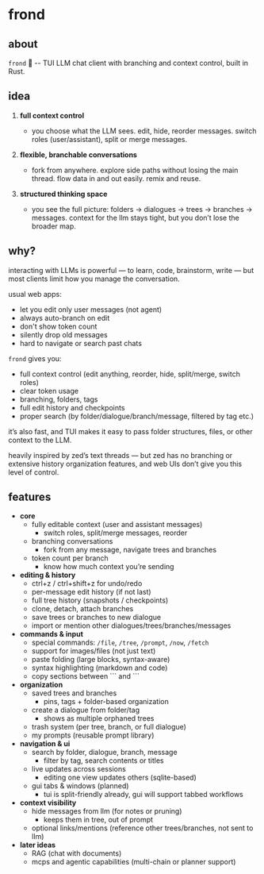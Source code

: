 # frond
## about
`frond` 🌿 -- TUI LLM chat client with branching and context control, built in Rust.
## idea
1. **full context control**
	- you choose what the LLM sees. edit, hide, reorder messages. switch roles (user/assistant), split or merge messages.

2. **flexible, branchable conversations**
	- fork from anywhere. explore side paths without losing the main thread. flow data in and out easily. remix and reuse.

3. **structured thinking space**
	- you see the full picture: folders → dialogues → trees → branches → messages. context for the llm stays tight, but you don’t lose the broader map.

## why?

interacting with LLMs is powerful — to learn, code, brainstorm, write — but most clients limit how you manage the conversation.

usual web apps:
- let you edit only user messages (not agent)
- always auto-branch on edit
- don't show token count
- silently drop old messages
- hard to navigate or search past chats

`frond` gives you:
- full context control (edit anything, reorder, hide, split/merge, switch roles)
- clear token usage
- branching, folders, tags
- full edit history and checkpoints
- proper search (by folder/dialogue/branch/message, filtered by tag etc.)

it’s also fast, and TUI makes it easy to pass folder structures, files, or other context to the LLM.

heavily inspired by zed’s text threads — but zed has no branching or extensive history organization features, and web UIs don’t give you this level of control.

## features

- **core**
	- fully editable context (user and assistant messages)
	   - switch roles, split/merge messages, reorder
	- branching conversations
	   - fork from any message, navigate trees and branches
	- token count per branch
	   - know how much context you’re sending
- **editing & history**
	- ctrl+z / ctrl+shift+z for undo/redo
	- per-message edit history (if not last)
	- full tree history (snapshots / checkpoints)
	- clone, detach, attach branches
	- save trees or branches to new dialogue
	- import or mention other dialogues/trees/branches/messages
- **commands & input**
	- special commands: `/file`, `/tree`, `/prompt`, `/now`, `/fetch`
	- support for images/files (not just text)
	- paste folding (large blocks, syntax-aware)
	- syntax highlighting (markdown and code)
	- copy sections between \`\`\` and \`\`\`
- **organization**
	- saved trees and branches
	   - pins, tags + folder-based organization
	- create a dialogue from folder/tag
	   - shows as multiple orphaned trees
	- trash system (per tree, branch, or full dialogue)
	- my prompts (reusable prompt library)
- **navigation & ui**
	- search by folder, dialogue, branch, message
	   - filter by tag, search contents or titles
	- live updates across sessions
	   - editing one view updates others (sqlite-based)
	- gui tabs & windows (planned)
	   - tui is split-friendly already, gui will support tabbed workflows
- **context visibility**
	- hide messages from llm (for notes or pruning)
	   - keeps them in tree, out of prompt
	- optional links/mentions (reference other trees/branches, not sent to llm)
- **later ideas**
	- RAG (chat with documents)
	- mcps and agentic capabilities (multi-chain or planner support)
